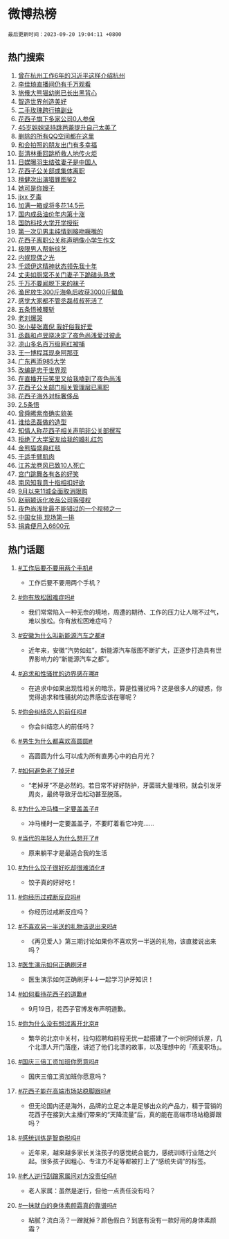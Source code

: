 # 微博热榜

`最后更新时间：2023-09-20 19:04:11 +0800`

## 热门搜索

1. [曾在杭州工作6年的习近平这样介绍杭州](https://m.weibo.cn/search?containerid=100103type%3D1%26t%3D10%26q%3D%23%E6%9B%BE%E5%9C%A8%E6%9D%AD%E5%B7%9E%E5%B7%A5%E4%BD%9C6%E5%B9%B4%E7%9A%84%E4%B9%A0%E8%BF%91%E5%B9%B3%E8%BF%99%E6%A0%B7%E4%BB%8B%E7%BB%8D%E6%9D%AD%E5%B7%9E%23&stream_entry_id=51&isnewpage=1&extparam=seat%3D1%26q%3D%2523%25E6%259B%25BE%25E5%259C%25A8%25E6%259D%25AD%25E5%25B7%259E%25E5%25B7%25A5%25E4%25BD%259C6%25E5%25B9%25B4%25E7%259A%2584%25E4%25B9%25A0%25E8%25BF%2591%25E5%25B9%25B3%25E8%25BF%2599%25E6%25A0%25B7%25E4%25BB%258B%25E7%25BB%258D%25E6%259D%25AD%25E5%25B7%259E%2523%26stream_entry_id%3D51%26filter_type%3Drealtimehot%26c_type%3D51%26pos%3D0%26dgr%3D0%26cate%3D10103%26display_time%3D1695207850%26pre_seqid%3D1695207850947017595191)
1. [李佳琦直播间仍有千万观看](https://m.weibo.cn/search?containerid=100103type%3D1%26t%3D10%26q%3D%23%E6%9D%8E%E4%BD%B3%E7%90%A6%E7%9B%B4%E6%92%AD%E9%97%B4%E4%BB%8D%E6%9C%89%E5%8D%83%E4%B8%87%E8%A7%82%E7%9C%8B%23&stream_entry_id=31&isnewpage=1&extparam=seat%3D1%26stream_entry_id%3D31%26flag%3D1%26band_rank%3D1%26dgr%3D0%26lcate%3D5001%26pos%3D0%26filter_type%3Drealtimehot%26c_type%3D31%26q%3D%2523%25E6%259D%258E%25E4%25BD%25B3%25E7%2590%25A6%25E7%259B%25B4%25E6%2592%25AD%25E9%2597%25B4%25E4%25BB%258D%25E6%259C%2589%25E5%258D%2583%25E4%25B8%2587%25E8%25A7%2582%25E7%259C%258B%2523%26realpos%3D1%26cate%3D5001%26display_time%3D1695207850%26pre_seqid%3D1695207850947017595191)
1. [旅俄大熊猫幼崽已长出黑背心](https://m.weibo.cn/search?containerid=100103type%3D1%26t%3D10%26q%3D%23%E6%97%85%E4%BF%84%E5%A4%A7%E7%86%8A%E7%8C%AB%E5%B9%BC%E5%B4%BD%E5%B7%B2%E9%95%BF%E5%87%BA%E9%BB%91%E8%83%8C%E5%BF%83%23&stream_entry_id=31&isnewpage=1&extparam=seat%3D1%26stream_entry_id%3D31%26flag%3D32768%26band_rank%3D2%26dgr%3D0%26lcate%3D5001%26pos%3D1%26filter_type%3Drealtimehot%26c_type%3D31%26q%3D%2523%25E6%2597%2585%25E4%25BF%2584%25E5%25A4%25A7%25E7%2586%258A%25E7%258C%25AB%25E5%25B9%25BC%25E5%25B4%25BD%25E5%25B7%25B2%25E9%2595%25BF%25E5%2587%25BA%25E9%25BB%2591%25E8%2583%258C%25E5%25BF%2583%2523%26realpos%3D2%26cate%3D5001%26display_time%3D1695207850%26pre_seqid%3D1695207850947017595191)
1. [智造世界创造美好](https://m.weibo.cn/search?containerid=100103type%3D1%26t%3D10%26q%3D%23%E6%99%BA%E9%80%A0%E4%B8%96%E7%95%8C%E5%88%9B%E9%80%A0%E7%BE%8E%E5%A5%BD%23&stream_entry_id=31&isnewpage=1&extparam=seat%3D1%26stream_entry_id%3D31%26flag%3D0%26band_rank%3D3%26dgr%3D0%26lcate%3D5001%26pos%3D2%26filter_type%3Drealtimehot%26c_type%3D31%26q%3D%2523%25E6%2599%25BA%25E9%2580%25A0%25E4%25B8%2596%25E7%2595%258C%25E5%2588%259B%25E9%2580%25A0%25E7%25BE%258E%25E5%25A5%25BD%2523%26realpos%3D3%26cate%3D5001%26display_time%3D1695207850%26pre_seqid%3D1695207850947017595191)
1. [二手玫瑰跨行搞副业](https://m.weibo.cn/search?containerid=100103type%3D1%26t%3D10%26q%3D%23%E4%BA%8C%E6%89%8B%E7%8E%AB%E7%91%B0%E8%B7%A8%E8%A1%8C%E6%90%9E%E5%89%AF%E4%B8%9A%23&stream_entry_id=31&isnewpage=1&extparam=seat%3D1%26adid%3D204223%26stream_entry_id%3D31%26band_rank%3D4%26dgr%3D0%26lcate%3D5001%26is_ad_pos%3D1%26pos%3D3%26filter_type%3Drealtimehot%26c_type%3D31%26q%3D%2523%25E4%25BA%258C%25E6%2589%258B%25E7%258E%25AB%25E7%2591%25B0%25E8%25B7%25A8%25E8%25A1%258C%25E6%2590%259E%25E5%2589%25AF%25E4%25B8%259A%2523%26topic_ad%3D1%26cate%3D5001%26display_time%3D1695207850%26pre_seqid%3D1695207850947017595191)
1. [花西子旗下多家公司0人参保](https://m.weibo.cn/search?containerid=100103type%3D1%26t%3D10%26q%3D%23%E8%8A%B1%E8%A5%BF%E5%AD%90%E6%97%97%E4%B8%8B%E5%A4%9A%E5%AE%B6%E5%85%AC%E5%8F%B80%E4%BA%BA%E5%8F%82%E4%BF%9D%23&stream_entry_id=31&isnewpage=1&extparam=seat%3D1%26stream_entry_id%3D31%26flag%3D1%26band_rank%3D4%26dgr%3D0%26lcate%3D5001%26pos%3D4%26filter_type%3Drealtimehot%26c_type%3D31%26q%3D%2523%25E8%258A%25B1%25E8%25A5%25BF%25E5%25AD%2590%25E6%2597%2597%25E4%25B8%258B%25E5%25A4%259A%25E5%25AE%25B6%25E5%2585%25AC%25E5%258F%25B80%25E4%25BA%25BA%25E5%258F%2582%25E4%25BF%259D%2523%26realpos%3D4%26cate%3D5001%26display_time%3D1695207850%26pre_seqid%3D1695207850947017595191)
1. [45岁姐姐坚持跳芭蕾提升自己太美了](https://m.weibo.cn/search?containerid=100103type%3D1%26t%3D10%26q%3D%2345%E5%B2%81%E5%A7%90%E5%A7%90%E5%9D%9A%E6%8C%81%E8%B7%B3%E8%8A%AD%E8%95%BE%E6%8F%90%E5%8D%87%E8%87%AA%E5%B7%B1%E5%A4%AA%E7%BE%8E%E4%BA%86%23&stream_entry_id=31&isnewpage=1&extparam=seat%3D1%26stream_entry_id%3D31%26flag%3D32768%26band_rank%3D5%26dgr%3D0%26lcate%3D5001%26pos%3D5%26filter_type%3Drealtimehot%26c_type%3D31%26q%3D%252345%25E5%25B2%2581%25E5%25A7%2590%25E5%25A7%2590%25E5%259D%259A%25E6%258C%2581%25E8%25B7%25B3%25E8%258A%25AD%25E8%2595%25BE%25E6%258F%2590%25E5%258D%2587%25E8%2587%25AA%25E5%25B7%25B1%25E5%25A4%25AA%25E7%25BE%258E%25E4%25BA%2586%2523%26realpos%3D5%26cate%3D5001%26display_time%3D1695207850%26pre_seqid%3D1695207850947017595191)
1. [删除的所有QQ空间都在这里](https://m.weibo.cn/search?containerid=100103type%3D1%26t%3D10%26q%3D%23%E5%88%A0%E9%99%A4%E7%9A%84%E6%89%80%E6%9C%89QQ%E7%A9%BA%E9%97%B4%E9%83%BD%E5%9C%A8%E8%BF%99%E9%87%8C%23&stream_entry_id=31&isnewpage=1&extparam=seat%3D1%26stream_entry_id%3D31%26flag%3D2%26band_rank%3D6%26dgr%3D0%26lcate%3D5001%26pos%3D6%26filter_type%3Drealtimehot%26c_type%3D31%26q%3D%2523%25E5%2588%25A0%25E9%2599%25A4%25E7%259A%2584%25E6%2589%2580%25E6%259C%2589QQ%25E7%25A9%25BA%25E9%2597%25B4%25E9%2583%25BD%25E5%259C%25A8%25E8%25BF%2599%25E9%2587%258C%2523%26realpos%3D6%26cate%3D5001%26display_time%3D1695207850%26pre_seqid%3D1695207850947017595191)
1. [和会拍照的朋友出门有多幸福](https://m.weibo.cn/search?containerid=100103type%3D1%26t%3D10%26q%3D%23%E5%92%8C%E4%BC%9A%E6%8B%8D%E7%85%A7%E7%9A%84%E6%9C%8B%E5%8F%8B%E5%87%BA%E9%97%A8%E6%9C%89%E5%A4%9A%E5%B9%B8%E7%A6%8F%23&stream_entry_id=31&isnewpage=1&extparam=seat%3D1%26adid%3D204343%26stream_entry_id%3D31%26band_rank%3D7%26pos%3D7%26lcate%3D5001%26is_ad_pos%3D1%26filter_type%3Drealtimehot%26c_type%3D31%26q%3D%2523%25E5%2592%258C%25E4%25BC%259A%25E6%258B%258D%25E7%2585%25A7%25E7%259A%2584%25E6%259C%258B%25E5%258F%258B%25E5%2587%25BA%25E9%2597%25A8%25E6%259C%2589%25E5%25A4%259A%25E5%25B9%25B8%25E7%25A6%258F%2523%26dgr%3D0%26cate%3D5001%26display_time%3D1695207850%26pre_seqid%3D1695207850947017595191)
1. [彭清林重回跳桥救人地传火炬](https://m.weibo.cn/search?containerid=100103type%3D1%26t%3D10%26q%3D%23%E5%BD%AD%E6%B8%85%E6%9E%97%E9%87%8D%E5%9B%9E%E8%B7%B3%E6%A1%A5%E6%95%91%E4%BA%BA%E5%9C%B0%E4%BC%A0%E7%81%AB%E7%82%AC%23&stream_entry_id=31&isnewpage=1&extparam=seat%3D1%26stream_entry_id%3D31%26flag%3D32768%26band_rank%3D7%26dgr%3D0%26lcate%3D5001%26pos%3D8%26filter_type%3Drealtimehot%26c_type%3D31%26q%3D%2523%25E5%25BD%25AD%25E6%25B8%2585%25E6%259E%2597%25E9%2587%258D%25E5%259B%259E%25E8%25B7%25B3%25E6%25A1%25A5%25E6%2595%2591%25E4%25BA%25BA%25E5%259C%25B0%25E4%25BC%25A0%25E7%2581%25AB%25E7%2582%25AC%2523%26realpos%3D7%26cate%3D5001%26display_time%3D1695207850%26pre_seqid%3D1695207850947017595191)
1. [日媒曝羽生结弦妻子是中国人](https://m.weibo.cn/search?containerid=100103type%3D1%26t%3D10%26q%3D%23%E6%97%A5%E5%AA%92%E6%9B%9D%E7%BE%BD%E7%94%9F%E7%BB%93%E5%BC%A6%E5%A6%BB%E5%AD%90%E6%98%AF%E4%B8%AD%E5%9B%BD%E4%BA%BA%23&stream_entry_id=31&isnewpage=1&extparam=seat%3D1%26stream_entry_id%3D31%26flag%3D2%26band_rank%3D8%26dgr%3D0%26lcate%3D5001%26pos%3D9%26filter_type%3Drealtimehot%26c_type%3D31%26q%3D%2523%25E6%2597%25A5%25E5%25AA%2592%25E6%259B%259D%25E7%25BE%25BD%25E7%2594%259F%25E7%25BB%2593%25E5%25BC%25A6%25E5%25A6%25BB%25E5%25AD%2590%25E6%2598%25AF%25E4%25B8%25AD%25E5%259B%25BD%25E4%25BA%25BA%2523%26realpos%3D8%26cate%3D5001%26display_time%3D1695207850%26pre_seqid%3D1695207850947017595191)
1. [花西子公关部或集体离职](https://m.weibo.cn/search?containerid=100103type%3D1%26t%3D10%26q%3D%23%E8%8A%B1%E8%A5%BF%E5%AD%90%E5%85%AC%E5%85%B3%E9%83%A8%E6%88%96%E9%9B%86%E4%BD%93%E7%A6%BB%E8%81%8C%23&stream_entry_id=31&isnewpage=1&extparam=seat%3D1%26stream_entry_id%3D31%26flag%3D0%26band_rank%3D9%26dgr%3D0%26lcate%3D5001%26pos%3D10%26filter_type%3Drealtimehot%26c_type%3D31%26q%3D%2523%25E8%258A%25B1%25E8%25A5%25BF%25E5%25AD%2590%25E5%2585%25AC%25E5%2585%25B3%25E9%2583%25A8%25E6%2588%2596%25E9%259B%2586%25E4%25BD%2593%25E7%25A6%25BB%25E8%2581%258C%2523%26realpos%3D9%26cate%3D5001%26display_time%3D1695207850%26pre_seqid%3D1695207850947017595191)
1. [檀健次出演猎罪图鉴2](https://m.weibo.cn/search?containerid=100103type%3D1%26t%3D10%26q%3D%23%E6%AA%80%E5%81%A5%E6%AC%A1%E5%87%BA%E6%BC%94%E7%8C%8E%E7%BD%AA%E5%9B%BE%E9%89%B42%23&stream_entry_id=31&isnewpage=1&extparam=seat%3D1%26stream_entry_id%3D31%26flag%3D1%26band_rank%3D10%26dgr%3D0%26lcate%3D5001%26pos%3D11%26filter_type%3Drealtimehot%26c_type%3D31%26q%3D%2523%25E6%25AA%2580%25E5%2581%25A5%25E6%25AC%25A1%25E5%2587%25BA%25E6%25BC%2594%25E7%258C%258E%25E7%25BD%25AA%25E5%259B%25BE%25E9%2589%25B42%2523%26realpos%3D10%26cate%3D5001%26display_time%3D1695207850%26pre_seqid%3D1695207850947017595191)
1. [她可是你嫂子](https://m.weibo.cn/search?containerid=100103type%3D1%26t%3D10%26q%3D%23%E5%A5%B9%E5%8F%AF%E6%98%AF%E4%BD%A0%E5%AB%82%E5%AD%90%23&stream_entry_id=31&isnewpage=1&extparam=seat%3D1%26stream_entry_id%3D31%26flag%3D1%26band_rank%3D11%26dgr%3D0%26lcate%3D5001%26pos%3D12%26filter_type%3Drealtimehot%26c_type%3D31%26q%3D%2523%25E5%25A5%25B9%25E5%258F%25AF%25E6%2598%25AF%25E4%25BD%25A0%25E5%25AB%2582%25E5%25AD%2590%2523%26realpos%3D11%26cate%3D5001%26display_time%3D1695207850%26pre_seqid%3D1695207850947017595191)
1. [jjxx 歹毒](https://m.weibo.cn/search?containerid=100103type%3D1%26t%3D10%26q%3Djjxx+%E6%AD%B9%E6%AF%92&stream_entry_id=31&isnewpage=1&extparam=seat%3D1%26stream_entry_id%3D31%26flag%3D2%26band_rank%3D12%26dgr%3D0%26lcate%3D5001%26pos%3D13%26filter_type%3Drealtimehot%26c_type%3D31%26q%3Djjxx%2520%25E6%25AD%25B9%25E6%25AF%2592%26realpos%3D12%26cate%3D5001%26display_time%3D1695207850%26pre_seqid%3D1695207850947017595191)
1. [加满一箱或将多花14.5元](https://m.weibo.cn/search?containerid=100103type%3D1%26t%3D10%26q%3D%23%E5%8A%A0%E6%BB%A1%E4%B8%80%E7%AE%B1%E6%88%96%E5%B0%86%E5%A4%9A%E8%8A%B114.5%E5%85%83%23&stream_entry_id=31&isnewpage=1&extparam=seat%3D1%26stream_entry_id%3D31%26flag%3D1%26band_rank%3D13%26dgr%3D0%26lcate%3D5001%26pos%3D14%26filter_type%3Drealtimehot%26c_type%3D31%26q%3D%2523%25E5%258A%25A0%25E6%25BB%25A1%25E4%25B8%2580%25E7%25AE%25B1%25E6%2588%2596%25E5%25B0%2586%25E5%25A4%259A%25E8%258A%25B114.5%25E5%2585%2583%2523%26realpos%3D13%26cate%3D5001%26display_time%3D1695207850%26pre_seqid%3D1695207850947017595191)
1. [国内成品油价年内第十涨](https://m.weibo.cn/search?containerid=100103type%3D1%26t%3D10%26q%3D%23%E5%9B%BD%E5%86%85%E6%88%90%E5%93%81%E6%B2%B9%E4%BB%B7%E5%B9%B4%E5%86%85%E7%AC%AC%E5%8D%81%E6%B6%A8%23&stream_entry_id=31&isnewpage=1&extparam=seat%3D1%26stream_entry_id%3D31%26flag%3D1%26band_rank%3D14%26dgr%3D0%26lcate%3D5001%26pos%3D15%26filter_type%3Drealtimehot%26c_type%3D31%26q%3D%2523%25E5%259B%25BD%25E5%2586%2585%25E6%2588%2590%25E5%2593%2581%25E6%25B2%25B9%25E4%25BB%25B7%25E5%25B9%25B4%25E5%2586%2585%25E7%25AC%25AC%25E5%258D%2581%25E6%25B6%25A8%2523%26realpos%3D14%26cate%3D5001%26display_time%3D1695207850%26pre_seqid%3D1695207850947017595191)
1. [国防科技大学开学授衔](https://m.weibo.cn/search?containerid=100103type%3D1%26t%3D10%26q%3D%23%E5%9B%BD%E9%98%B2%E7%A7%91%E6%8A%80%E5%A4%A7%E5%AD%A6%E5%BC%80%E5%AD%A6%E6%8E%88%E8%A1%94%23&stream_entry_id=31&isnewpage=1&extparam=seat%3D1%26stream_entry_id%3D31%26flag%3D0%26band_rank%3D15%26dgr%3D0%26lcate%3D5001%26pos%3D16%26filter_type%3Drealtimehot%26c_type%3D31%26q%3D%2523%25E5%259B%25BD%25E9%2598%25B2%25E7%25A7%2591%25E6%258A%2580%25E5%25A4%25A7%25E5%25AD%25A6%25E5%25BC%2580%25E5%25AD%25A6%25E6%258E%2588%25E8%25A1%2594%2523%26realpos%3D15%26cate%3D5001%26display_time%3D1695207850%26pre_seqid%3D1695207850947017595191)
1. [第一次见男主纯情到接吻噘嘴的](https://m.weibo.cn/search?containerid=100103type%3D1%26t%3D10%26q%3D%23%E7%AC%AC%E4%B8%80%E6%AC%A1%E8%A7%81%E7%94%B7%E4%B8%BB%E7%BA%AF%E6%83%85%E5%88%B0%E6%8E%A5%E5%90%BB%E5%99%98%E5%98%B4%E7%9A%84%23&stream_entry_id=31&isnewpage=1&extparam=seat%3D1%26stream_entry_id%3D31%26flag%3D0%26band_rank%3D16%26dgr%3D0%26lcate%3D5001%26pos%3D17%26filter_type%3Drealtimehot%26c_type%3D31%26q%3D%2523%25E7%25AC%25AC%25E4%25B8%2580%25E6%25AC%25A1%25E8%25A7%2581%25E7%2594%25B7%25E4%25B8%25BB%25E7%25BA%25AF%25E6%2583%2585%25E5%2588%25B0%25E6%258E%25A5%25E5%2590%25BB%25E5%2599%2598%25E5%2598%25B4%25E7%259A%2584%2523%26realpos%3D16%26cate%3D5001%26display_time%3D1695207850%26pre_seqid%3D1695207850947017595191)
1. [花西子离职公关称声明像小学生作文](https://m.weibo.cn/search?containerid=100103type%3D1%26t%3D10%26q%3D%23%E8%8A%B1%E8%A5%BF%E5%AD%90%E7%A6%BB%E8%81%8C%E5%85%AC%E5%85%B3%E7%A7%B0%E5%A3%B0%E6%98%8E%E5%83%8F%E5%B0%8F%E5%AD%A6%E7%94%9F%E4%BD%9C%E6%96%87%23&stream_entry_id=31&isnewpage=1&extparam=seat%3D1%26stream_entry_id%3D31%26flag%3D1%26band_rank%3D17%26dgr%3D0%26lcate%3D5001%26pos%3D18%26filter_type%3Drealtimehot%26c_type%3D31%26q%3D%2523%25E8%258A%25B1%25E8%25A5%25BF%25E5%25AD%2590%25E7%25A6%25BB%25E8%2581%258C%25E5%2585%25AC%25E5%2585%25B3%25E7%25A7%25B0%25E5%25A3%25B0%25E6%2598%258E%25E5%2583%258F%25E5%25B0%258F%25E5%25AD%25A6%25E7%2594%259F%25E4%25BD%259C%25E6%2596%2587%2523%26realpos%3D17%26cate%3D5001%26display_time%3D1695207850%26pre_seqid%3D1695207850947017595191)
1. [极限男人帮新综艺](https://m.weibo.cn/search?containerid=100103type%3D1%26t%3D10%26q%3D%23%E6%9E%81%E9%99%90%E7%94%B7%E4%BA%BA%E5%B8%AE%E6%96%B0%E7%BB%BC%E8%89%BA%23&stream_entry_id=31&isnewpage=1&extparam=seat%3D1%26stream_entry_id%3D31%26flag%3D0%26band_rank%3D18%26dgr%3D0%26lcate%3D5001%26pos%3D19%26filter_type%3Drealtimehot%26c_type%3D31%26q%3D%2523%25E6%259E%2581%25E9%2599%2590%25E7%2594%25B7%25E4%25BA%25BA%25E5%25B8%25AE%25E6%2596%25B0%25E7%25BB%25BC%25E8%2589%25BA%2523%26realpos%3D18%26cate%3D5001%26display_time%3D1695207850%26pre_seqid%3D1695207850947017595191)
1. [内娱现偶之光](https://m.weibo.cn/search?containerid=100103type%3D1%26t%3D10%26q%3D%23%E5%86%85%E5%A8%B1%E7%8E%B0%E5%81%B6%E4%B9%8B%E5%85%89%23&stream_entry_id=31&isnewpage=1&extparam=seat%3D1%26stream_entry_id%3D31%26flag%3D0%26band_rank%3D19%26dgr%3D0%26lcate%3D5001%26pos%3D20%26filter_type%3Drealtimehot%26c_type%3D31%26q%3D%2523%25E5%2586%2585%25E5%25A8%25B1%25E7%258E%25B0%25E5%2581%25B6%25E4%25B9%258B%25E5%2585%2589%2523%26realpos%3D19%26cate%3D5001%26display_time%3D1695207850%26pre_seqid%3D1695207850947017595191)
1. [千颂伊这精神状态领先我十年](https://m.weibo.cn/search?containerid=100103type%3D1%26t%3D10%26q%3D%23%E5%8D%83%E9%A2%82%E4%BC%8A%E8%BF%99%E7%B2%BE%E7%A5%9E%E7%8A%B6%E6%80%81%E9%A2%86%E5%85%88%E6%88%91%E5%8D%81%E5%B9%B4%23&stream_entry_id=31&isnewpage=1&extparam=seat%3D1%26stream_entry_id%3D31%26flag%3D1%26band_rank%3D20%26dgr%3D0%26lcate%3D5001%26pos%3D21%26filter_type%3Drealtimehot%26c_type%3D31%26q%3D%2523%25E5%258D%2583%25E9%25A2%2582%25E4%25BC%258A%25E8%25BF%2599%25E7%25B2%25BE%25E7%25A5%259E%25E7%258A%25B6%25E6%2580%2581%25E9%25A2%2586%25E5%2585%2588%25E6%2588%2591%25E5%258D%2581%25E5%25B9%25B4%2523%26realpos%3D20%26cate%3D5001%26display_time%3D1695207850%26pre_seqid%3D1695207850947017595191)
1. [丈夫如厕常不关门妻子下跪磕头恳求](https://m.weibo.cn/search?containerid=100103type%3D1%26t%3D10%26q%3D%23%E4%B8%88%E5%A4%AB%E5%A6%82%E5%8E%95%E5%B8%B8%E4%B8%8D%E5%85%B3%E9%97%A8%E5%A6%BB%E5%AD%90%E4%B8%8B%E8%B7%AA%E7%A3%95%E5%A4%B4%E6%81%B3%E6%B1%82%23&stream_entry_id=31&isnewpage=1&extparam=seat%3D1%26stream_entry_id%3D31%26flag%3D1%26band_rank%3D21%26dgr%3D0%26lcate%3D5001%26pos%3D22%26filter_type%3Drealtimehot%26c_type%3D31%26q%3D%2523%25E4%25B8%2588%25E5%25A4%25AB%25E5%25A6%2582%25E5%258E%2595%25E5%25B8%25B8%25E4%25B8%258D%25E5%2585%25B3%25E9%2597%25A8%25E5%25A6%25BB%25E5%25AD%2590%25E4%25B8%258B%25E8%25B7%25AA%25E7%25A3%2595%25E5%25A4%25B4%25E6%2581%25B3%25E6%25B1%2582%2523%26realpos%3D21%26cate%3D5001%26display_time%3D1695207850%26pre_seqid%3D1695207850947017595191)
1. [千万不要闻脱下来的袜子](https://m.weibo.cn/search?containerid=100103type%3D1%26t%3D10%26q%3D%23%E5%8D%83%E4%B8%87%E4%B8%8D%E8%A6%81%E9%97%BB%E8%84%B1%E4%B8%8B%E6%9D%A5%E7%9A%84%E8%A2%9C%E5%AD%90%23&stream_entry_id=31&isnewpage=1&extparam=seat%3D1%26stream_entry_id%3D31%26flag%3D1%26band_rank%3D22%26dgr%3D0%26lcate%3D5001%26pos%3D23%26filter_type%3Drealtimehot%26c_type%3D31%26q%3D%2523%25E5%258D%2583%25E4%25B8%2587%25E4%25B8%258D%25E8%25A6%2581%25E9%2597%25BB%25E8%2584%25B1%25E4%25B8%258B%25E6%259D%25A5%25E7%259A%2584%25E8%25A2%259C%25E5%25AD%2590%2523%26realpos%3D22%26cate%3D5001%26display_time%3D1695207850%26pre_seqid%3D1695207850947017595191)
1. [渔民放生300斤海龟后收获3000斤鲳鱼](https://m.weibo.cn/search?containerid=100103type%3D1%26t%3D10%26q%3D%23%E6%B8%94%E6%B0%91%E6%94%BE%E7%94%9F300%E6%96%A4%E6%B5%B7%E9%BE%9F%E5%90%8E%E6%94%B6%E8%8E%B73000%E6%96%A4%E9%B2%B3%E9%B1%BC%23&stream_entry_id=31&isnewpage=1&extparam=seat%3D1%26stream_entry_id%3D31%26flag%3D1%26band_rank%3D23%26dgr%3D0%26lcate%3D5001%26pos%3D24%26filter_type%3Drealtimehot%26c_type%3D31%26q%3D%2523%25E6%25B8%2594%25E6%25B0%2591%25E6%2594%25BE%25E7%2594%259F300%25E6%2596%25A4%25E6%25B5%25B7%25E9%25BE%259F%25E5%2590%258E%25E6%2594%25B6%25E8%258E%25B73000%25E6%2596%25A4%25E9%25B2%25B3%25E9%25B1%25BC%2523%26realpos%3D23%26cate%3D5001%26display_time%3D1695207850%26pre_seqid%3D1695207850947017595191)
1. [感觉大家都不管丞磊叔叔死活了](https://m.weibo.cn/search?containerid=100103type%3D1%26t%3D10%26q%3D%E6%84%9F%E8%A7%89%E5%A4%A7%E5%AE%B6%E9%83%BD%E4%B8%8D%E7%AE%A1%E4%B8%9E%E7%A3%8A%E5%8F%94%E5%8F%94%E6%AD%BB%E6%B4%BB%E4%BA%86&stream_entry_id=31&isnewpage=1&extparam=seat%3D1%26stream_entry_id%3D31%26flag%3D1%26band_rank%3D24%26dgr%3D0%26lcate%3D5001%26pos%3D25%26filter_type%3Drealtimehot%26c_type%3D31%26q%3D%25E6%2584%259F%25E8%25A7%2589%25E5%25A4%25A7%25E5%25AE%25B6%25E9%2583%25BD%25E4%25B8%258D%25E7%25AE%25A1%25E4%25B8%259E%25E7%25A3%258A%25E5%258F%2594%25E5%258F%2594%25E6%25AD%25BB%25E6%25B4%25BB%25E4%25BA%2586%26realpos%3D24%26cate%3D5001%26display_time%3D1695207850%26pre_seqid%3D1695207850947017595191)
1. [五条悟被腰斩](https://m.weibo.cn/search?containerid=100103type%3D1%26t%3D10%26q%3D%E4%BA%94%E6%9D%A1%E6%82%9F%E8%A2%AB%E8%85%B0%E6%96%A9&stream_entry_id=31&isnewpage=1&extparam=seat%3D1%26stream_entry_id%3D31%26flag%3D0%26band_rank%3D25%26dgr%3D0%26lcate%3D5001%26pos%3D26%26filter_type%3Drealtimehot%26c_type%3D31%26q%3D%25E4%25BA%2594%25E6%259D%25A1%25E6%2582%259F%25E8%25A2%25AB%25E8%2585%25B0%25E6%2596%25A9%26realpos%3D25%26cate%3D5001%26display_time%3D1695207850%26pre_seqid%3D1695207850947017595191)
1. [老刘爆哭](https://m.weibo.cn/search?containerid=100103type%3D1%26t%3D10%26q%3D%23%E8%80%81%E5%88%98%E7%88%86%E5%93%AD%23&stream_entry_id=31&isnewpage=1&extparam=seat%3D1%26stream_entry_id%3D31%26flag%3D0%26band_rank%3D26%26dgr%3D0%26lcate%3D5001%26pos%3D27%26filter_type%3Drealtimehot%26c_type%3D31%26q%3D%2523%25E8%2580%2581%25E5%2588%2598%25E7%2588%2586%25E5%2593%25AD%2523%26realpos%3D26%26cate%3D5001%26display_time%3D1695207850%26pre_seqid%3D1695207850947017595191)
1. [张小斐张嘉倪 我好俗我好爱](https://m.weibo.cn/search?containerid=100103type%3D1%26t%3D10%26q%3D%E5%BC%A0%E5%B0%8F%E6%96%90%E5%BC%A0%E5%98%89%E5%80%AA+%E6%88%91%E5%A5%BD%E4%BF%97%E6%88%91%E5%A5%BD%E7%88%B1&stream_entry_id=31&isnewpage=1&extparam=seat%3D1%26stream_entry_id%3D31%26flag%3D0%26band_rank%3D27%26dgr%3D0%26lcate%3D5001%26pos%3D28%26filter_type%3Drealtimehot%26c_type%3D31%26q%3D%25E5%25BC%25A0%25E5%25B0%258F%25E6%2596%2590%25E5%25BC%25A0%25E5%2598%2589%25E5%2580%25AA%2520%25E6%2588%2591%25E5%25A5%25BD%25E4%25BF%2597%25E6%2588%2591%25E5%25A5%25BD%25E7%2588%25B1%26realpos%3D27%26cate%3D5001%26display_time%3D1695207850%26pre_seqid%3D1695207850947017595191)
1. [丞磊和卢昱晓决定了夜色尚浅爱过彼此](https://m.weibo.cn/search?containerid=100103type%3D1%26t%3D10%26q%3D%E4%B8%9E%E7%A3%8A%E5%92%8C%E5%8D%A2%E6%98%B1%E6%99%93%E5%86%B3%E5%AE%9A%E4%BA%86%E5%A4%9C%E8%89%B2%E5%B0%9A%E6%B5%85%E7%88%B1%E8%BF%87%E5%BD%BC%E6%AD%A4&stream_entry_id=31&isnewpage=1&extparam=seat%3D1%26stream_entry_id%3D31%26flag%3D0%26band_rank%3D28%26dgr%3D0%26lcate%3D5001%26pos%3D29%26filter_type%3Drealtimehot%26c_type%3D31%26q%3D%25E4%25B8%259E%25E7%25A3%258A%25E5%2592%258C%25E5%258D%25A2%25E6%2598%25B1%25E6%2599%2593%25E5%2586%25B3%25E5%25AE%259A%25E4%25BA%2586%25E5%25A4%259C%25E8%2589%25B2%25E5%25B0%259A%25E6%25B5%2585%25E7%2588%25B1%25E8%25BF%2587%25E5%25BD%25BC%25E6%25AD%25A4%26realpos%3D28%26cate%3D5001%26display_time%3D1695207850%26pre_seqid%3D1695207850947017595191)
1. [凉山多名百万级网红被捕](https://m.weibo.cn/search?containerid=100103type%3D1%26t%3D10%26q%3D%23%E5%87%89%E5%B1%B1%E5%A4%9A%E5%90%8D%E7%99%BE%E4%B8%87%E7%BA%A7%E7%BD%91%E7%BA%A2%E8%A2%AB%E6%8D%95%23&stream_entry_id=31&isnewpage=1&extparam=seat%3D1%26stream_entry_id%3D31%26flag%3D0%26band_rank%3D29%26dgr%3D0%26lcate%3D5001%26pos%3D30%26filter_type%3Drealtimehot%26c_type%3D31%26q%3D%2523%25E5%2587%2589%25E5%25B1%25B1%25E5%25A4%259A%25E5%2590%258D%25E7%2599%25BE%25E4%25B8%2587%25E7%25BA%25A7%25E7%25BD%2591%25E7%25BA%25A2%25E8%25A2%25AB%25E6%258D%2595%2523%26realpos%3D29%26cate%3D5001%26display_time%3D1695207850%26pre_seqid%3D1695207850947017595191)
1. [王一博程耳现身阿那亚](https://m.weibo.cn/search?containerid=100103type%3D1%26t%3D10%26q%3D%23%E7%8E%8B%E4%B8%80%E5%8D%9A%E7%A8%8B%E8%80%B3%E7%8E%B0%E8%BA%AB%E9%98%BF%E9%82%A3%E4%BA%9A%23&stream_entry_id=31&isnewpage=1&extparam=seat%3D1%26stream_entry_id%3D31%26flag%3D1%26band_rank%3D30%26dgr%3D0%26lcate%3D5001%26pos%3D31%26filter_type%3Drealtimehot%26c_type%3D31%26q%3D%2523%25E7%258E%258B%25E4%25B8%2580%25E5%258D%259A%25E7%25A8%258B%25E8%2580%25B3%25E7%258E%25B0%25E8%25BA%25AB%25E9%2598%25BF%25E9%2582%25A3%25E4%25BA%259A%2523%26realpos%3D30%26cate%3D5001%26display_time%3D1695207850%26pre_seqid%3D1695207850947017595191)
1. [广东再添985大学](https://m.weibo.cn/search?containerid=100103type%3D1%26t%3D10%26q%3D%23%E5%B9%BF%E4%B8%9C%E5%86%8D%E6%B7%BB985%E5%A4%A7%E5%AD%A6%23&stream_entry_id=31&isnewpage=1&extparam=seat%3D1%26stream_entry_id%3D31%26flag%3D0%26band_rank%3D31%26dgr%3D0%26lcate%3D5001%26pos%3D32%26filter_type%3Drealtimehot%26c_type%3D31%26q%3D%2523%25E5%25B9%25BF%25E4%25B8%259C%25E5%2586%258D%25E6%25B7%25BB985%25E5%25A4%25A7%25E5%25AD%25A6%2523%26realpos%3D31%26cate%3D5001%26display_time%3D1695207850%26pre_seqid%3D1695207850947017595191)
1. [改编是忠于世界观](https://m.weibo.cn/search?containerid=100103type%3D1%26t%3D10%26q%3D%E6%94%B9%E7%BC%96%E6%98%AF%E5%BF%A0%E4%BA%8E%E4%B8%96%E7%95%8C%E8%A7%82&stream_entry_id=31&isnewpage=1&extparam=seat%3D1%26stream_entry_id%3D31%26flag%3D1%26band_rank%3D32%26dgr%3D0%26lcate%3D5001%26pos%3D33%26filter_type%3Drealtimehot%26c_type%3D31%26q%3D%25E6%2594%25B9%25E7%25BC%2596%25E6%2598%25AF%25E5%25BF%25A0%25E4%25BA%258E%25E4%25B8%2596%25E7%2595%258C%25E8%25A7%2582%26realpos%3D32%26cate%3D5001%26display_time%3D1695207850%26pre_seqid%3D1695207850947017595191)
1. [在直播开玩笑里又给我嗑到了夜色尚浅](https://m.weibo.cn/search?containerid=100103type%3D1%26t%3D10%26q%3D%E5%9C%A8%E7%9B%B4%E6%92%AD%E5%BC%80%E7%8E%A9%E7%AC%91%E9%87%8C%E5%8F%88%E7%BB%99%E6%88%91%E5%97%91%E5%88%B0%E4%BA%86%E5%A4%9C%E8%89%B2%E5%B0%9A%E6%B5%85&stream_entry_id=31&isnewpage=1&extparam=seat%3D1%26stream_entry_id%3D31%26flag%3D1%26band_rank%3D33%26dgr%3D0%26lcate%3D5001%26pos%3D34%26filter_type%3Drealtimehot%26c_type%3D31%26q%3D%25E5%259C%25A8%25E7%259B%25B4%25E6%2592%25AD%25E5%25BC%2580%25E7%258E%25A9%25E7%25AC%2591%25E9%2587%258C%25E5%258F%2588%25E7%25BB%2599%25E6%2588%2591%25E5%2597%2591%25E5%2588%25B0%25E4%25BA%2586%25E5%25A4%259C%25E8%2589%25B2%25E5%25B0%259A%25E6%25B5%2585%26realpos%3D33%26cate%3D5001%26display_time%3D1695207850%26pre_seqid%3D1695207850947017595191)
1. [花西子公关部门相关管理层已离职](https://m.weibo.cn/search?containerid=100103type%3D1%26t%3D10%26q%3D%23%E8%8A%B1%E8%A5%BF%E5%AD%90%E5%85%AC%E5%85%B3%E9%83%A8%E9%97%A8%E7%9B%B8%E5%85%B3%E7%AE%A1%E7%90%86%E5%B1%82%E5%B7%B2%E7%A6%BB%E8%81%8C%23&stream_entry_id=31&isnewpage=1&extparam=seat%3D1%26stream_entry_id%3D31%26flag%3D0%26band_rank%3D34%26dgr%3D0%26lcate%3D5001%26pos%3D35%26filter_type%3Drealtimehot%26c_type%3D31%26q%3D%2523%25E8%258A%25B1%25E8%25A5%25BF%25E5%25AD%2590%25E5%2585%25AC%25E5%2585%25B3%25E9%2583%25A8%25E9%2597%25A8%25E7%259B%25B8%25E5%2585%25B3%25E7%25AE%25A1%25E7%2590%2586%25E5%25B1%2582%25E5%25B7%25B2%25E7%25A6%25BB%25E8%2581%258C%2523%26realpos%3D34%26cate%3D5001%26display_time%3D1695207850%26pre_seqid%3D1695207850947017595191)
1. [花西子海外对标奢侈品](https://m.weibo.cn/search?containerid=100103type%3D1%26t%3D10%26q%3D%23%E8%8A%B1%E8%A5%BF%E5%AD%90%E6%B5%B7%E5%A4%96%E5%AF%B9%E6%A0%87%E5%A5%A2%E4%BE%88%E5%93%81%23&stream_entry_id=31&isnewpage=1&extparam=seat%3D1%26stream_entry_id%3D31%26flag%3D0%26band_rank%3D35%26dgr%3D0%26lcate%3D5001%26pos%3D36%26filter_type%3Drealtimehot%26c_type%3D31%26q%3D%2523%25E8%258A%25B1%25E8%25A5%25BF%25E5%25AD%2590%25E6%25B5%25B7%25E5%25A4%2596%25E5%25AF%25B9%25E6%25A0%2587%25E5%25A5%25A2%25E4%25BE%2588%25E5%2593%2581%2523%26realpos%3D35%26cate%3D5001%26display_time%3D1695207850%26pre_seqid%3D1695207850947017595191)
1. [2.5条悟](https://m.weibo.cn/search?containerid=100103type%3D1%26t%3D10%26q%3D2.5%E6%9D%A1%E6%82%9F&stream_entry_id=31&isnewpage=1&extparam=seat%3D1%26stream_entry_id%3D31%26flag%3D0%26band_rank%3D36%26dgr%3D0%26lcate%3D5001%26pos%3D37%26filter_type%3Drealtimehot%26c_type%3D31%26q%3D2.5%25E6%259D%25A1%25E6%2582%259F%26realpos%3D36%26cate%3D5001%26display_time%3D1695207850%26pre_seqid%3D1695207850947017595191)
1. [曾舜晞紫帝确实貌美](https://m.weibo.cn/search?containerid=100103type%3D1%26t%3D10%26q%3D%23%E6%9B%BE%E8%88%9C%E6%99%9E%E7%B4%AB%E5%B8%9D%E7%A1%AE%E5%AE%9E%E8%B2%8C%E7%BE%8E%23&stream_entry_id=31&isnewpage=1&extparam=seat%3D1%26stream_entry_id%3D31%26flag%3D1%26band_rank%3D37%26dgr%3D0%26lcate%3D5001%26pos%3D38%26filter_type%3Drealtimehot%26c_type%3D31%26q%3D%2523%25E6%259B%25BE%25E8%2588%259C%25E6%2599%259E%25E7%25B4%25AB%25E5%25B8%259D%25E7%25A1%25AE%25E5%25AE%259E%25E8%25B2%258C%25E7%25BE%258E%2523%26realpos%3D37%26cate%3D5001%26display_time%3D1695207850%26pre_seqid%3D1695207850947017595191)
1. [谁给丞磊做的造型](https://m.weibo.cn/search?containerid=100103type%3D1%26t%3D10%26q%3D%23%E8%B0%81%E7%BB%99%E4%B8%9E%E7%A3%8A%E5%81%9A%E7%9A%84%E9%80%A0%E5%9E%8B%23&stream_entry_id=31&isnewpage=1&extparam=seat%3D1%26stream_entry_id%3D31%26flag%3D1%26band_rank%3D38%26dgr%3D0%26lcate%3D5001%26pos%3D39%26filter_type%3Drealtimehot%26c_type%3D31%26q%3D%2523%25E8%25B0%2581%25E7%25BB%2599%25E4%25B8%259E%25E7%25A3%258A%25E5%2581%259A%25E7%259A%2584%25E9%2580%25A0%25E5%259E%258B%2523%26realpos%3D38%26cate%3D5001%26display_time%3D1695207850%26pre_seqid%3D1695207850947017595191)
1. [知情人称花西子相关声明非公关部撰写](https://m.weibo.cn/search?containerid=100103type%3D1%26t%3D10%26q%3D%23%E7%9F%A5%E6%83%85%E4%BA%BA%E7%A7%B0%E8%8A%B1%E8%A5%BF%E5%AD%90%E7%9B%B8%E5%85%B3%E5%A3%B0%E6%98%8E%E9%9D%9E%E5%85%AC%E5%85%B3%E9%83%A8%E6%92%B0%E5%86%99%23&stream_entry_id=31&isnewpage=1&extparam=seat%3D1%26stream_entry_id%3D31%26flag%3D0%26band_rank%3D39%26dgr%3D0%26lcate%3D5001%26pos%3D40%26filter_type%3Drealtimehot%26c_type%3D31%26q%3D%2523%25E7%259F%25A5%25E6%2583%2585%25E4%25BA%25BA%25E7%25A7%25B0%25E8%258A%25B1%25E8%25A5%25BF%25E5%25AD%2590%25E7%259B%25B8%25E5%2585%25B3%25E5%25A3%25B0%25E6%2598%258E%25E9%259D%259E%25E5%2585%25AC%25E5%2585%25B3%25E9%2583%25A8%25E6%2592%25B0%25E5%2586%2599%2523%26realpos%3D39%26cate%3D5001%26display_time%3D1695207850%26pre_seqid%3D1695207850947017595191)
1. [拒绝了大学室友给我的婚礼红包](https://m.weibo.cn/search?containerid=100103type%3D1%26t%3D10%26q%3D%23%E6%8B%92%E7%BB%9D%E4%BA%86%E5%A4%A7%E5%AD%A6%E5%AE%A4%E5%8F%8B%E7%BB%99%E6%88%91%E7%9A%84%E5%A9%9A%E7%A4%BC%E7%BA%A2%E5%8C%85%23&stream_entry_id=31&isnewpage=1&extparam=seat%3D1%26stream_entry_id%3D31%26flag%3D1%26band_rank%3D40%26dgr%3D0%26lcate%3D5001%26pos%3D41%26filter_type%3Drealtimehot%26c_type%3D31%26q%3D%2523%25E6%258B%2592%25E7%25BB%259D%25E4%25BA%2586%25E5%25A4%25A7%25E5%25AD%25A6%25E5%25AE%25A4%25E5%258F%258B%25E7%25BB%2599%25E6%2588%2591%25E7%259A%2584%25E5%25A9%259A%25E7%25A4%25BC%25E7%25BA%25A2%25E5%258C%2585%2523%26realpos%3D40%26cate%3D5001%26display_time%3D1695207850%26pre_seqid%3D1695207850947017595191)
1. [金熊猫盛典红毯](https://m.weibo.cn/search?containerid=100103type%3D1%26t%3D10%26q%3D%23%E9%87%91%E7%86%8A%E7%8C%AB%E7%9B%9B%E5%85%B8%E7%BA%A2%E6%AF%AF%23&stream_entry_id=31&isnewpage=1&extparam=seat%3D1%26stream_entry_id%3D31%26flag%3D1%26band_rank%3D41%26dgr%3D0%26lcate%3D5001%26pos%3D42%26filter_type%3Drealtimehot%26c_type%3D31%26q%3D%2523%25E9%2587%2591%25E7%2586%258A%25E7%258C%25AB%25E7%259B%259B%25E5%2585%25B8%25E7%25BA%25A2%25E6%25AF%25AF%2523%26realpos%3D41%26cate%3D5001%26display_time%3D1695207850%26pre_seqid%3D1695207850947017595191)
1. [于适手臂肌肉](https://m.weibo.cn/search?containerid=100103type%3D1%26t%3D10%26q%3D%23%E4%BA%8E%E9%80%82%E6%89%8B%E8%87%82%E8%82%8C%E8%82%89%23&stream_entry_id=31&isnewpage=1&extparam=seat%3D1%26stream_entry_id%3D31%26flag%3D1%26band_rank%3D42%26dgr%3D0%26lcate%3D5001%26pos%3D43%26filter_type%3Drealtimehot%26c_type%3D31%26q%3D%2523%25E4%25BA%258E%25E9%2580%2582%25E6%2589%258B%25E8%2587%2582%25E8%2582%258C%25E8%2582%2589%2523%26realpos%3D42%26cate%3D5001%26display_time%3D1695207850%26pre_seqid%3D1695207850947017595191)
1. [江苏龙卷风已致10人死亡](https://m.weibo.cn/search?containerid=100103type%3D1%26t%3D10%26q%3D%23%E6%B1%9F%E8%8B%8F%E9%BE%99%E5%8D%B7%E9%A3%8E%E5%B7%B2%E8%87%B410%E4%BA%BA%E6%AD%BB%E4%BA%A1%23&stream_entry_id=31&isnewpage=1&extparam=seat%3D1%26stream_entry_id%3D31%26flag%3D1%26band_rank%3D43%26dgr%3D0%26lcate%3D5001%26pos%3D44%26filter_type%3Drealtimehot%26c_type%3D31%26q%3D%2523%25E6%25B1%259F%25E8%258B%258F%25E9%25BE%2599%25E5%258D%25B7%25E9%25A3%258E%25E5%25B7%25B2%25E8%2587%25B410%25E4%25BA%25BA%25E6%25AD%25BB%25E4%25BA%25A1%2523%26realpos%3D43%26cate%3D5001%26display_time%3D1695207850%26pre_seqid%3D1695207850947017595191)
1. [宫门跳舞各有各的好笑](https://m.weibo.cn/search?containerid=100103type%3D1%26t%3D10%26q%3D%23%E5%AE%AB%E9%97%A8%E8%B7%B3%E8%88%9E%E5%90%84%E6%9C%89%E5%90%84%E7%9A%84%E5%A5%BD%E7%AC%91%23&stream_entry_id=31&isnewpage=1&extparam=seat%3D1%26stream_entry_id%3D31%26flag%3D0%26band_rank%3D44%26dgr%3D0%26lcate%3D5001%26pos%3D45%26filter_type%3Drealtimehot%26c_type%3D31%26q%3D%2523%25E5%25AE%25AB%25E9%2597%25A8%25E8%25B7%25B3%25E8%2588%259E%25E5%2590%2584%25E6%259C%2589%25E5%2590%2584%25E7%259A%2584%25E5%25A5%25BD%25E7%25AC%2591%2523%26realpos%3D44%26cate%3D5001%26display_time%3D1695207850%26pre_seqid%3D1695207850947017595191)
1. [南风知我意十指相扣好欲](https://m.weibo.cn/search?containerid=100103type%3D1%26t%3D10%26q%3D%23%E5%8D%97%E9%A3%8E%E7%9F%A5%E6%88%91%E6%84%8F%E5%8D%81%E6%8C%87%E7%9B%B8%E6%89%A3%E5%A5%BD%E6%AC%B2%23&stream_entry_id=31&isnewpage=1&extparam=seat%3D1%26stream_entry_id%3D31%26flag%3D1%26band_rank%3D45%26dgr%3D0%26lcate%3D5001%26pos%3D46%26filter_type%3Drealtimehot%26c_type%3D31%26q%3D%2523%25E5%258D%2597%25E9%25A3%258E%25E7%259F%25A5%25E6%2588%2591%25E6%2584%258F%25E5%258D%2581%25E6%258C%2587%25E7%259B%25B8%25E6%2589%25A3%25E5%25A5%25BD%25E6%25AC%25B2%2523%26realpos%3D45%26cate%3D5001%26display_time%3D1695207850%26pre_seqid%3D1695207850947017595191)
1. [9月以来11城全面取消限购](https://m.weibo.cn/search?containerid=100103type%3D1%26t%3D10%26q%3D%239%E6%9C%88%E4%BB%A5%E6%9D%A511%E5%9F%8E%E5%85%A8%E9%9D%A2%E5%8F%96%E6%B6%88%E9%99%90%E8%B4%AD%23&stream_entry_id=31&isnewpage=1&extparam=seat%3D1%26stream_entry_id%3D31%26flag%3D1%26band_rank%3D46%26dgr%3D0%26lcate%3D5001%26pos%3D47%26filter_type%3Drealtimehot%26c_type%3D31%26q%3D%25239%25E6%259C%2588%25E4%25BB%25A5%25E6%259D%25A511%25E5%259F%258E%25E5%2585%25A8%25E9%259D%25A2%25E5%258F%2596%25E6%25B6%2588%25E9%2599%2590%25E8%25B4%25AD%2523%26realpos%3D46%26cate%3D5001%26display_time%3D1695207850%26pre_seqid%3D1695207850947017595191)
1. [赵丽颖诉化妆品公司等侵权](https://m.weibo.cn/search?containerid=100103type%3D1%26t%3D10%26q%3D%23%E8%B5%B5%E4%B8%BD%E9%A2%96%E8%AF%89%E5%8C%96%E5%A6%86%E5%93%81%E5%85%AC%E5%8F%B8%E7%AD%89%E4%BE%B5%E6%9D%83%23&stream_entry_id=31&isnewpage=1&extparam=seat%3D1%26stream_entry_id%3D31%26flag%3D0%26band_rank%3D47%26dgr%3D0%26lcate%3D5001%26pos%3D48%26filter_type%3Drealtimehot%26c_type%3D31%26q%3D%2523%25E8%25B5%25B5%25E4%25B8%25BD%25E9%25A2%2596%25E8%25AF%2589%25E5%258C%2596%25E5%25A6%2586%25E5%2593%2581%25E5%2585%25AC%25E5%258F%25B8%25E7%25AD%2589%25E4%25BE%25B5%25E6%259D%2583%2523%26realpos%3D47%26cate%3D5001%26display_time%3D1695207850%26pre_seqid%3D1695207850947017595191)
1. [夜色尚浅批最不能错过的一个视频之一](https://m.weibo.cn/search?containerid=100103type%3D1%26t%3D10%26q%3D%23%E5%A4%9C%E8%89%B2%E5%B0%9A%E6%B5%85%E6%89%B9%E6%9C%80%E4%B8%8D%E8%83%BD%E9%94%99%E8%BF%87%E7%9A%84%E4%B8%80%E4%B8%AA%E8%A7%86%E9%A2%91%E4%B9%8B%E4%B8%80%23&stream_entry_id=31&isnewpage=1&extparam=seat%3D1%26stream_entry_id%3D31%26flag%3D1%26band_rank%3D48%26dgr%3D0%26lcate%3D5001%26pos%3D49%26filter_type%3Drealtimehot%26c_type%3D31%26q%3D%2523%25E5%25A4%259C%25E8%2589%25B2%25E5%25B0%259A%25E6%25B5%2585%25E6%2589%25B9%25E6%259C%2580%25E4%25B8%258D%25E8%2583%25BD%25E9%2594%2599%25E8%25BF%2587%25E7%259A%2584%25E4%25B8%2580%25E4%25B8%25AA%25E8%25A7%2586%25E9%25A2%2591%25E4%25B9%258B%25E4%25B8%2580%2523%26realpos%3D48%26cate%3D5001%26display_time%3D1695207850%26pre_seqid%3D1695207850947017595191)
1. [中国女排 现场第一排](https://m.weibo.cn/search?containerid=100103type%3D1%26t%3D10%26q%3D%E4%B8%AD%E5%9B%BD%E5%A5%B3%E6%8E%92+%E7%8E%B0%E5%9C%BA%E7%AC%AC%E4%B8%80%E6%8E%92&stream_entry_id=31&isnewpage=1&extparam=seat%3D1%26stream_entry_id%3D31%26flag%3D0%26band_rank%3D49%26dgr%3D0%26lcate%3D5001%26pos%3D50%26filter_type%3Drealtimehot%26c_type%3D31%26q%3D%25E4%25B8%25AD%25E5%259B%25BD%25E5%25A5%25B3%25E6%258E%2592%2520%25E7%258E%25B0%25E5%259C%25BA%25E7%25AC%25AC%25E4%25B8%2580%25E6%258E%2592%26realpos%3D49%26cate%3D5001%26display_time%3D1695207850%26pre_seqid%3D1695207850947017595191)
1. [捐粪便月入6600元](https://m.weibo.cn/search?containerid=100103type%3D1%26t%3D10%26q%3D%23%E6%8D%90%E7%B2%AA%E4%BE%BF%E6%9C%88%E5%85%A56600%E5%85%83%23&stream_entry_id=31&isnewpage=1&extparam=seat%3D1%26stream_entry_id%3D31%26flag%3D1%26band_rank%3D50%26dgr%3D0%26lcate%3D5001%26pos%3D51%26filter_type%3Drealtimehot%26c_type%3D31%26q%3D%2523%25E6%258D%2590%25E7%25B2%25AA%25E4%25BE%25BF%25E6%259C%2588%25E5%2585%25A56600%25E5%2585%2583%2523%26realpos%3D50%26cate%3D5001%26display_time%3D1695207850%26pre_seqid%3D1695207850947017595191)

## 热门话题

1. [#工作后要不要用两个手机#](https://m.weibo.cn/search?containerid=231522type%3D1%26t%3D10%26q%3D%23%E5%B7%A5%E4%BD%9C%E5%90%8E%E8%A6%81%E4%B8%8D%E8%A6%81%E7%94%A8%E4%B8%A4%E4%B8%AA%E6%89%8B%E6%9C%BA%23&stream_entry_id=128&isnewpage=1&extparam=seat%3D1%26lcate%3D5004%26unitid%3D1695199088900%26c_type%3D128%26pos%3D1-0-0%26dgr%3D0%26cate%3D5004%26display_time%3D1695207851%26pre_seqid%3D1695207851834027346149)
    - 工作后要不要用两个手机？

1. [#你有放松困难症吗#](https://m.weibo.cn/search?containerid=231522type%3D1%26t%3D10%26q%3D%23%E4%BD%A0%E6%9C%89%E6%94%BE%E6%9D%BE%E5%9B%B0%E9%9A%BE%E7%97%87%E5%90%97%23&stream_entry_id=128&isnewpage=1&extparam=seat%3D1%26lcate%3D5004%26unitid%3D1695102731458%26c_type%3D128%26pos%3D1-0-1%26dgr%3D0%26cate%3D5004%26display_time%3D1695207851%26pre_seqid%3D1695207851834027346149)
    - 我们常常陷入一种无奈的境地，周遭的期待、工作的压力让人喘不过气，难以放松。你有放松困难症吗？

1. [#安徽为什么叫新能源汽车之都#](https://m.weibo.cn/search?containerid=231522type%3D1%26t%3D10%26q%3D%23%E5%AE%89%E5%BE%BD%E4%B8%BA%E4%BB%80%E4%B9%88%E5%8F%AB%E6%96%B0%E8%83%BD%E6%BA%90%E6%B1%BD%E8%BD%A6%E4%B9%8B%E9%83%BD%23&stream_entry_id=128&isnewpage=1&extparam=seat%3D1%26lcate%3D5004%26unitid%3D1695203874421%26c_type%3D128%26pos%3D1-0-2%26dgr%3D0%26cate%3D5004%26display_time%3D1695207851%26pre_seqid%3D1695207851834027346149)
    - 近年来，安徽“汽势如虹”，新能源汽车版图不断扩大，正逐步打造具有世界影响力的“新能源汽车之都”。

1. [#追求和性骚扰的边界感在哪#](https://m.weibo.cn/search?containerid=231522type%3D1%26t%3D10%26q%3D%23%E8%BF%BD%E6%B1%82%E5%92%8C%E6%80%A7%E9%AA%9A%E6%89%B0%E7%9A%84%E8%BE%B9%E7%95%8C%E6%84%9F%E5%9C%A8%E5%93%AA%23&stream_entry_id=128&isnewpage=1&extparam=seat%3D1%26lcate%3D5004%26unitid%3D1695192802811%26c_type%3D128%26pos%3D1-0-3%26dgr%3D0%26cate%3D5004%26display_time%3D1695207851%26pre_seqid%3D1695207851834027346149)
    - 在追求中如果出现性相关的暗示，算是性骚扰吗？这是很多人的疑惑，你觉得追求和性骚扰的边界感应该在哪呢？

1. [#你会纠结恋人的前任吗#](https://m.weibo.cn/search?containerid=231522type%3D1%26t%3D10%26q%3D%23%E4%BD%A0%E4%BC%9A%E7%BA%A0%E7%BB%93%E6%81%8B%E4%BA%BA%E7%9A%84%E5%89%8D%E4%BB%BB%E5%90%97%23&stream_entry_id=128&isnewpage=1&extparam=seat%3D1%26lcate%3D5004%26unitid%3D1695189507278%26c_type%3D128%26pos%3D1-0-4%26dgr%3D0%26cate%3D5004%26display_time%3D1695207851%26pre_seqid%3D1695207851834027346149)
    - 你会纠结恋人的前任吗？

1. [#男生为什么都喜欢高圆圆#](https://m.weibo.cn/search?containerid=231522type%3D1%26t%3D10%26q%3D%23%E7%94%B7%E7%94%9F%E4%B8%BA%E4%BB%80%E4%B9%88%E9%83%BD%E5%96%9C%E6%AC%A2%E9%AB%98%E5%9C%86%E5%9C%86%23&stream_entry_id=128&isnewpage=1&extparam=seat%3D1%26lcate%3D5004%26unitid%3D1695199399185%26c_type%3D128%26pos%3D1-0-5%26dgr%3D0%26cate%3D5004%26display_time%3D1695207851%26pre_seqid%3D1695207851834027346149)
    - 高圆圆为什么可以成为所有直男心中的白月光？

1. [#如何避免老了掉牙#](https://m.weibo.cn/search?containerid=231522type%3D1%26t%3D10%26q%3D%23%E5%A6%82%E4%BD%95%E9%81%BF%E5%85%8D%E8%80%81%E4%BA%86%E6%8E%89%E7%89%99%23&stream_entry_id=128&isnewpage=1&extparam=seat%3D1%26lcate%3D5004%26unitid%3D1695172396951%26c_type%3D128%26pos%3D1-0-6%26dgr%3D0%26cate%3D5004%26display_time%3D1695207851%26pre_seqid%3D1695207851834027346149)
    - “老掉牙”不是必然的。若日常不好好防护，牙菌斑大量堆积，就会引发牙周炎，最终导致牙齿松动甚至脱落。

1. [#为什么冲马桶一定要盖盖子#](https://m.weibo.cn/search?containerid=231522type%3D1%26t%3D10%26q%3D%23%E4%B8%BA%E4%BB%80%E4%B9%88%E5%86%B2%E9%A9%AC%E6%A1%B6%E4%B8%80%E5%AE%9A%E8%A6%81%E7%9B%96%E7%9B%96%E5%AD%90%23&stream_entry_id=128&isnewpage=1&extparam=seat%3D1%26lcate%3D5004%26unitid%3D1695178108302%26c_type%3D128%26pos%3D1-0-7%26dgr%3D0%26cate%3D5004%26display_time%3D1695207851%26pre_seqid%3D1695207851834027346149)
    - 冲马桶时一定要盖盖子，不要盯着看它冲完……

1. [#当代的年轻人为什么想开了#](https://m.weibo.cn/search?containerid=231522type%3D1%26t%3D10%26q%3D%23%E5%BD%93%E4%BB%A3%E7%9A%84%E5%B9%B4%E8%BD%BB%E4%BA%BA%E4%B8%BA%E4%BB%80%E4%B9%88%E6%83%B3%E5%BC%80%E4%BA%86%23&stream_entry_id=128&isnewpage=1&extparam=seat%3D1%26lcate%3D5004%26unitid%3D1695092521460%26c_type%3D128%26pos%3D1-0-8%26dgr%3D0%26cate%3D5004%26display_time%3D1695207851%26pre_seqid%3D1695207851834027346149)
    - 原来躺平才是最适合我的生活

1. [#为什么饺子很好吃却很难消化#](https://m.weibo.cn/search?containerid=231522type%3D1%26t%3D10%26q%3D%23%E4%B8%BA%E4%BB%80%E4%B9%88%E9%A5%BA%E5%AD%90%E5%BE%88%E5%A5%BD%E5%90%83%E5%8D%B4%E5%BE%88%E9%9A%BE%E6%B6%88%E5%8C%96%23&stream_entry_id=128&isnewpage=1&extparam=seat%3D1%26lcate%3D5004%26unitid%3D1695130989067%26c_type%3D128%26pos%3D1-0-9%26dgr%3D0%26cate%3D5004%26display_time%3D1695207851%26pre_seqid%3D1695207851834027346149)
    - 饺子真的好好吃！

1. [#你经历过戒断反应吗#](https://m.weibo.cn/search?containerid=231522type%3D1%26t%3D10%26q%3D%23%E4%BD%A0%E7%BB%8F%E5%8E%86%E8%BF%87%E6%88%92%E6%96%AD%E5%8F%8D%E5%BA%94%E5%90%97%23&stream_entry_id=128&isnewpage=1&extparam=seat%3D1%26lcate%3D5004%26unitid%3D1695189517720%26c_type%3D128%26pos%3D1-0-10%26dgr%3D0%26cate%3D5004%26display_time%3D1695207851%26pre_seqid%3D1695207851834027346149)
    - 你经历过戒断反应吗？

1. [#不喜欢另一半送的礼物该说出来吗#](https://m.weibo.cn/search?containerid=231522type%3D1%26t%3D10%26q%3D%23%E4%B8%8D%E5%96%9C%E6%AC%A2%E5%8F%A6%E4%B8%80%E5%8D%8A%E9%80%81%E7%9A%84%E7%A4%BC%E7%89%A9%E8%AF%A5%E8%AF%B4%E5%87%BA%E6%9D%A5%E5%90%97%23&stream_entry_id=128&isnewpage=1&extparam=seat%3D1%26lcate%3D5004%26unitid%3D1695106037406%26c_type%3D128%26pos%3D1-0-11%26dgr%3D0%26cate%3D5004%26display_time%3D1695207851%26pre_seqid%3D1695207851834027346149)
    - 《再见爱人》第三期讨论如果你不喜欢另一半送的礼物，该直接说出来吗？

1. [#医生演示如何正确刷牙#](https://m.weibo.cn/search?containerid=231522type%3D1%26t%3D10%26q%3D%23%E5%8C%BB%E7%94%9F%E6%BC%94%E7%A4%BA%E5%A6%82%E4%BD%95%E6%AD%A3%E7%A1%AE%E5%88%B7%E7%89%99%23&stream_entry_id=128&isnewpage=1&extparam=seat%3D1%26lcate%3D5004%26unitid%3D1695176000682%26c_type%3D128%26pos%3D1-0-12%26dgr%3D0%26cate%3D5004%26display_time%3D1695207851%26pre_seqid%3D1695207851834027346149)
    - 医生演示如何正确刷牙↓↓一起学习护牙知识！

1. [#如何看待花西子的道歉#](https://m.weibo.cn/search?containerid=231522type%3D1%26t%3D10%26q%3D%23%E5%A6%82%E4%BD%95%E7%9C%8B%E5%BE%85%E8%8A%B1%E8%A5%BF%E5%AD%90%E7%9A%84%E9%81%93%E6%AD%89%23&stream_entry_id=128&isnewpage=1&extparam=seat%3D1%26lcate%3D5004%26unitid%3D1695120176878%26c_type%3D128%26pos%3D1-0-13%26dgr%3D0%26cate%3D5004%26display_time%3D1695207851%26pre_seqid%3D1695207851834027346149)
    - 9月19日，花西子官博发布声明道歉。

1. [#你为什么没有想过离开北京#](https://m.weibo.cn/search?containerid=231522type%3D1%26t%3D10%26q%3D%23%E4%BD%A0%E4%B8%BA%E4%BB%80%E4%B9%88%E6%B2%A1%E6%9C%89%E6%83%B3%E8%BF%87%E7%A6%BB%E5%BC%80%E5%8C%97%E4%BA%AC%23&stream_entry_id=128&isnewpage=1&extparam=seat%3D1%26lcate%3D5004%26unitid%3D1695129183247%26c_type%3D128%26pos%3D1-0-14%26dgr%3D0%26cate%3D5004%26display_time%3D1695207851%26pre_seqid%3D1695207851834027346149)
    - 繁华的北京中关村，拉勾招聘和前程无忧一起搭建了一个树洞倾诉屋，几个北漂人开门落座，讲述了他们北漂的故事，以及理想中的「燕麦职场」。

1. [#国庆三倍工资加班你愿意吗#](https://m.weibo.cn/search?containerid=231522type%3D1%26t%3D10%26q%3D%23%E5%9B%BD%E5%BA%86%E4%B8%89%E5%80%8D%E5%B7%A5%E8%B5%84%E5%8A%A0%E7%8F%AD%E4%BD%A0%E6%84%BF%E6%84%8F%E5%90%97%23&stream_entry_id=128&isnewpage=1&extparam=seat%3D1%26lcate%3D5004%26unitid%3D1695129190059%26c_type%3D128%26pos%3D1-0-15%26dgr%3D0%26cate%3D5004%26display_time%3D1695207851%26pre_seqid%3D1695207851834027346149)
    - 国庆三倍工资加班你愿意吗？

1. [#花西子能在高端市场站稳脚跟吗#](https://m.weibo.cn/search?containerid=231522type%3D1%26t%3D10%26q%3D%23%E8%8A%B1%E8%A5%BF%E5%AD%90%E8%83%BD%E5%9C%A8%E9%AB%98%E7%AB%AF%E5%B8%82%E5%9C%BA%E7%AB%99%E7%A8%B3%E8%84%9A%E8%B7%9F%E5%90%97%23&stream_entry_id=128&isnewpage=1&extparam=seat%3D1%26lcate%3D5004%26unitid%3D1695195222681%26c_type%3D128%26pos%3D1-0-16%26dgr%3D0%26cate%3D5004%26display_time%3D1695207851%26pre_seqid%3D1695207851834027346149)
    - 但无论国内还是海外，品牌的立足之本是足够出众的产品力，精于营销的花西子在接到大主播们带来的“天降流量”后，真的能在高端市场站稳脚跟吗？

1. [#感统训练是智商税吗#](https://m.weibo.cn/search?containerid=231522type%3D1%26t%3D10%26q%3D%23%E6%84%9F%E7%BB%9F%E8%AE%AD%E7%BB%83%E6%98%AF%E6%99%BA%E5%95%86%E7%A8%8E%E5%90%97%23&stream_entry_id=128&isnewpage=1&extparam=seat%3D1%26lcate%3D5004%26unitid%3D1695087119221%26c_type%3D128%26pos%3D1-0-17%26dgr%3D0%26cate%3D5004%26display_time%3D1695207851%26pre_seqid%3D1695207851834027346149)
    - 近年来，越来越多家长关注孩子的感觉统合能力，感统训练行业随之兴起。很多孩子因粗心、专注力不足等都被打上了“感统失调”的标签。

1. [#老人逆行刮蹭家属问对方没责任吗#](https://m.weibo.cn/search?containerid=231522type%3D1%26t%3D10%26q%3D%23%E8%80%81%E4%BA%BA%E9%80%86%E8%A1%8C%E5%88%AE%E8%B9%AD%E5%AE%B6%E5%B1%9E%E9%97%AE%E5%AF%B9%E6%96%B9%E6%B2%A1%E8%B4%A3%E4%BB%BB%E5%90%97%23&stream_entry_id=128&isnewpage=1&extparam=seat%3D1%26lcate%3D5004%26unitid%3D1695205410613%26c_type%3D128%26pos%3D1-0-18%26dgr%3D0%26cate%3D5004%26display_time%3D1695207851%26pre_seqid%3D1695207851834027346149)
    - 老人家属：虽然是逆行，但他一点责任没有吗？

1. [#一抹就白的身体素颜霜真的靠谱吗#](https://m.weibo.cn/search?containerid=231522type%3D1%26t%3D10%26q%3D%23%E4%B8%80%E6%8A%B9%E5%B0%B1%E7%99%BD%E7%9A%84%E8%BA%AB%E4%BD%93%E7%B4%A0%E9%A2%9C%E9%9C%9C%E7%9C%9F%E7%9A%84%E9%9D%A0%E8%B0%B1%E5%90%97%23&stream_entry_id=128&isnewpage=1&extparam=seat%3D1%26lcate%3D5004%26unitid%3D1695202414839%26c_type%3D128%26pos%3D1-0-19%26dgr%3D0%26cate%3D5004%26display_time%3D1695207851%26pre_seqid%3D1695207851834027346149)
    - 粘腻？流白汤？一蹭就掉？颜色假白？到底有没有一款好用的身体素颜霜？

